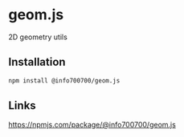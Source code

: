 # geom.js
2D geometry utils

## Installation

```bash
npm install @info700700/geom.js
```

## Links
https://npmjs.com/package/@info700700/geom.js
